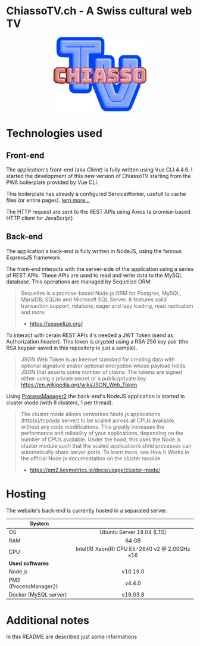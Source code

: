 # ChiassoTV.ch - A Swiss cultural web TV

<div style="text-align: center">
    <img style="height: 200px; width: auto;" src=".readme_assets/logo.png" alt="ChiassoTV logo">
</div>

# Technologies used



## Front-end
The application's front-end (aka *Client*) is fully written using Vue CLI 4.4.6. I started the development of this new version of ChiassoTV starting from the PWA boilerplate provided by Vue CLI. 

This boilerplate has already a configured ServiceWorker, usefull to cache files (or entire pages). [lern more...](https://developer.mozilla.org/en-US/docs/Web/API/Service_Worker_API)

The HTTP request are sent to the REST APIs using Axios (a promise-based HTTP client for JavaScript)

## Back-end

The application's back-end is fully written in NodeJS, using the famous ExpressJS framework.

The front-end interacts with the server-side of the application using a series of REST APIs. These APIs are used to read and write data to the MySQL database. This operations are managed by Sequelize ORM:

> Sequelize is a promise-based Node.js ORM for Postgres, MySQL, MariaDB, SQLite and Microsoft SQL Server. It features solid transaction support, relations, eager and lazy loading, read replication and more.
> - https://sequelize.org/

To interact with cerain REST APIs it's needed a JWT Token (send as Authorization header). This token is crypted using a RSA 256 key pair (the RSA keypair saved in this repository is just a sample). 

> JSON Web Token is an Internet standard for creating data with optional signature and/or optional encryption whose payload holds JSON that asserts some number of claims. The tokens are signed either using a private secret or a public/private key. 
> https://en.wikipedia.org/wiki/JSON_Web_Token

Using [ProcessManager2](https://pm2.io/) the back-end's NodeJS application is started in cluster mode (with 8 clusters, 1 per thread).

> The cluster mode allows networked Node.js applications (http(s)/tcp/udp server) to be scaled across all CPUs available, without any code modifications. This greatly increases the performance and reliability of your applications, depending on the number of CPUs available. Under the hood, this uses the Node.js cluster module such that the scaled application’s child processes can automatically share server ports. To learn more, see How It Works in the official Node.js documentation on the cluster module.
> - https://pm2.keymetrics.io/docs/usage/cluster-mode/

# Hosting
The website's back-end is currently hosted in a separated server.

|  **System**       |            |   
| ------------- |:-------------:|
| OS | Ubuntu Server 18.04 (LTS) |
| RAM | 64 GB |
| CPU | Intel(R) Xeon(R) CPU E5-2640 v2 @ 2.00GHz x16 |
| **Used softwares** | |
| Node.js | v10.19.0 |
| PM2 (ProcessManager2)| v4.4.0 |
| Docker (MySQL server)| v19.03.8 |

# Additional notes
In this README are described just some informations